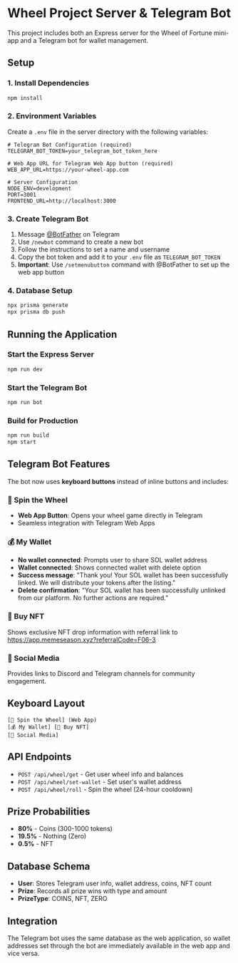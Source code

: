 # Wheel Project Server & Telegram Bot

This project includes both an Express server for the Wheel of Fortune mini-app and a Telegram bot for wallet management.

## Setup

### 1. Install Dependencies

```bash
npm install
```

### 2. Environment Variables

Create a `.env` file in the server directory with the following variables:

```env
# Telegram Bot Configuration (required)
TELEGRAM_BOT_TOKEN=your_telegram_bot_token_here

# Web App URL for Telegram Web App button (required)
WEB_APP_URL=https://your-wheel-app.com

# Server Configuration
NODE_ENV=development
PORT=3001
FRONTEND_URL=http://localhost:3000
```

### 3. Create Telegram Bot

1. Message [@BotFather](https://t.me/botfather) on Telegram
2. Use `/newbot` command to create a new bot
3. Follow the instructions to set a name and username
4. Copy the bot token and add it to your `.env` file as `TELEGRAM_BOT_TOKEN`
5. **Important**: Use `/setmenubutton` command with @BotFather to set up the web app button

### 4. Database Setup

```bash
npx prisma generate
npx prisma db push
```

## Running the Application

### Start the Express Server
```bash
npm run dev
```

### Start the Telegram Bot
```bash
npm run bot
```

### Build for Production
```bash
npm run build
npm start
```

## Telegram Bot Features

The bot now uses **keyboard buttons** instead of inline buttons and includes:

### 🎰 Spin the Wheel
- **Web App Button**: Opens your wheel game directly in Telegram
- Seamless integration with Telegram Web Apps

### 💰 My Wallet
- **No wallet connected**: Prompts user to share SOL wallet address
- **Wallet connected**: Shows connected wallet with delete option
- **Success message**: "Thank you! Your SOL wallet has been successfully linked. We will distribute your tokens after the listing."
- **Delete confirmation**: "Your SOL wallet has been successfully unlinked from our platform. No further actions are required."

### 🎨 Buy NFT
Shows exclusive NFT drop information with referral link to https://app.memeseason.xyz?referralCode=F06-3

### 📱 Social Media
Provides links to Discord and Telegram channels for community engagement.

## Keyboard Layout

```
[🎰 Spin the Wheel] (Web App)
[💰 My Wallet] [🎨 Buy NFT]
[📱 Social Media]
```

## API Endpoints

- `POST /api/wheel/get` - Get user wheel info and balances
- `POST /api/wheel/set-wallet` - Set user's wallet address
- `POST /api/wheel/roll` - Spin the wheel (24-hour cooldown)

## Prize Probabilities

- **80%** - Coins (300-1000 tokens)
- **19.5%** - Nothing (Zero)
- **0.5%** - NFT

## Database Schema

- **User**: Stores Telegram user info, wallet address, coins, NFT count
- **Prize**: Records all prize wins with type and amount
- **PrizeType**: COINS, NFT, ZERO

## Integration

The Telegram bot uses the same database as the web application, so wallet addresses set through the bot are immediately available in the web app and vice versa. 